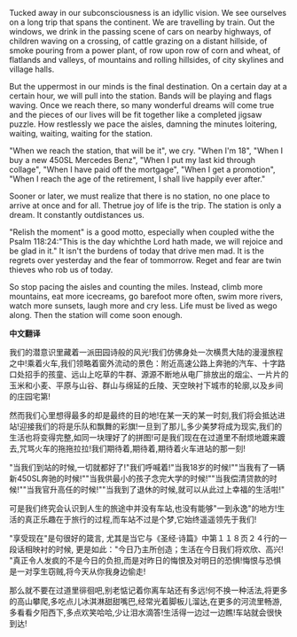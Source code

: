 

Tucked away in our subconsciousness is an idyllic vision. We see ourselves on a long trip that spans the continent. We are travelling by train. Out the windows, we drink in the passing scene of cars on nearby highways, of children waving on a crossing, of cattle grazing on a distant hillside, of smoke pouring from a power plant, of row upon row of corn and wheat, of flatlands and valleys, of mountains and rolling hillsides, of city skylines and village halls.

But the uppermost in our minds is the final destination. On a certain day at a certain hour, we will pull into the station. Bands will be playing and flags waving. Once we reach there, so many wonderful dreams will come true and the pieces of our lives will be fit together like a completed jigsaw puzzle. How restlessly we pace the aisles, damning the minutes loitering, waiting, waiting, waiting for the station.

"When we reach the station, that will be it", we cry. "When I'm 18", "When I buy a new 450SL Mercedes Benz", "When I put my last kid through collage", "When I have paid off the mortgage", "When I get a promotion", "When I reach the age of the retirement, I shall live happily ever after."

Sooner or later, we must realize that there is no station, no one place to arrive at once and for all. Thetrue joy of life is the trip. The station is only a dream. It constantly outdistances us.

"Relish the moment" is a good motto, especially when coupled withe the Psalm 118:24:"This is the day whichthe Lord hath made, we will rejoice and be glad in it." It isn't the burdens of today that drive men mad. It is the regrets over yesterday and the fear of tommorrow. Reget and fear are twin thieves who rob us of today.

So stop pacing the aisles and counting the miles. Instead, climb more mountains, eat more icecreams, go barefoot more often, swim more rivers, watch more sunsets, laugh more and cry less. Life must be lived as wego along. Then the station will come soon enough. 



**中文翻译**

我们的潜意识里藏着一派田园诗般的风光!我们仿佛身处一次横贯大陆的漫漫旅程之中!乘着火车,我们领略着窗外流动的景色：附近高速公路上奔驰的汽车、十字路口处招手的孩童、远山上吃草的牛群、源源不断地从电厂排放出的烟尘、一片片的玉米和小麦、平原与山谷、群山与绵延的丘陵、天空映衬下城市的轮廓,以及乡间的庄园宅第!

然而我们心里想得最多的却是最终的目的地!在某一天的某一时刻,我们将会抵达进站!迎接我们的将是乐队和飘舞的彩旗!一旦到了那儿,多少美梦将成为现实,我们的生活也将变得完整,如同一块理好了的拼图!可是我们现在在过道里不耐烦地踱来踱去,咒骂火车的拖拖拉拉!我们期待着,期待着,期待着火车进站的那一刻!

"当我们到站的时候,一切就都好了!"我们呼喊着!"当我18岁的时候!""当我有了一辆新450SL奔驰的时候!""当我供最小的孩子念完大学的时候!""当我偿清贷款的时候!""当我官升高任的时候!""当我到了退休的时候,就可以从此过上幸福的生活啦!"

可是我们终究会认识到人生的旅途中并没有车站,也没有能够"一到永逸"的地方!生活的真正乐趣在于旅行的过程,而车站不过是个梦,它始终遥遥领先于我们!

"享受现在"是句很好的箴言, 尤其是当它与《圣经·诗篇》中第１１８页２４行的一段话相映衬的时候, 更是如此："今日乃主所创造；生活在今日我们将欢欣、高兴! "真正令人发疯的不是今日的负担,而是对昨日的悔恨及对明日的恐惧!悔恨与恐惧是一对孪生窃贼,将今天从你我身边偷走!

那么就不要在过道里徘徊吧,别老惦记着你离车站还有多远!何不换一种活法,将更多的高山攀爬,多吃点儿冰淇淋甜甜嘴巴,经常光着脚板儿溜达,在更多的河流里畅游,多看看夕阳西下,多点欢笑哈哈,少让泪水滴答!生活得一边过一边瞧!车站就会很快到达!